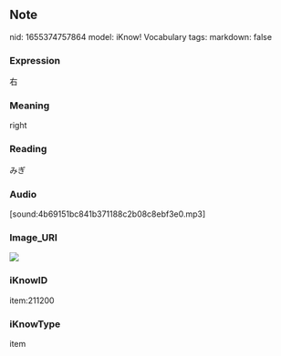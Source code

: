 ## Note
nid: 1655374757864
model: iKnow! Vocabulary
tags: 
markdown: false

### Expression
右

### Meaning
right

### Reading
みぎ

### Audio
[sound:4b69151bc841b371188c2b08c8ebf3e0.mp3]

### Image_URI
<img src="e81a5b8d1fea7a6930beed892c5636b5.jpg">

### iKnowID
item:211200

### iKnowType
item
